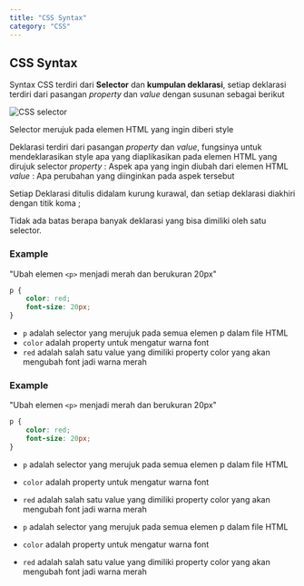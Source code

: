 ```yaml
---
title: "CSS Syntax" 
category: "CSS"
---
```


## CSS Syntax
Syntax CSS terdiri dari **Selector** dan **kumpulan deklarasi**, setiap deklarasi terdiri dari pasangan _property_ dan _value_ dengan susunan sebagai berikut

![CSS selector](https://www.w3schools.com/css/img_selector.gif)

Selector merujuk pada elemen HTML yang ingin diberi style

Deklarasi terdiri dari pasangan _property_ dan _value_, fungsinya untuk mendeklarasikan style apa yang diaplikasikan pada elemen HTML yang dirujuk selector
	_property_ : Aspek apa yang ingin diubah dari elemen HTML
	_value_ : Apa perubahan yang diinginkan pada aspek tersebut 

Setiap Deklarasi ditulis didalam kurung kurawal, dan setiap deklarasi diakhiri dengan titik koma ;

Tidak ada batas berapa banyak deklarasi yang bisa dimiliki oleh satu selector.  

### Example

"Ubah elemen `<p>` menjadi merah dan berukuran 20px"

```css
p {  
	color: red;  
	font-size: 20px;
}
```

-   `p` adalah selector yang merujuk pada semua elemen p dalam file HTML 
-   `color` adalah property untuk mengatur warna font
-   `red` adalah salah satu value yang dimiliki property color yang akan mengubah font jadi warna merah

### Example

"Ubah elemen `<p>` menjadi merah dan berukuran 20px"

```css
p {  
	color: red;  
	font-size: 20px;
}
```

-   `p` adalah selector yang merujuk pada semua elemen p dalam file HTML 
-   `color` adalah property untuk mengatur warna font
-   `red` adalah salah satu value yang dimiliki property color yang akan mengubah font jadi warna merah

-   `p` adalah selector yang merujuk pada semua elemen p dalam file HTML 
-   `color` adalah property untuk mengatur warna font
-   `red` adalah salah satu value yang dimiliki property color yang akan mengubah font jadi warna merah